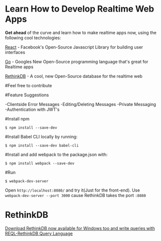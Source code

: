 # Learn How to Develop Realtime Web Apps

**Get ahead** of the curve and learn how to make realtime apps now, using the following cool technologies:

[React](https://facebook.github.io/react/) - Facebook's Open-Source Javascript Library for building user interfaces

[Go](https://golang.org/) - Googles New Open-Source programming language that's great for Realtime apps

[RethinkDB](http://rethinkdb.com/) - A cool, new Open-Source database for the realtime web

#Feel free to contribute

#Feature Suggestions

-Clientside Error Messages
-Editing/Deleting Messages
-Private Messaging
-Authentication with JWT's


#Install npm 

```
$ npm install --save-dev
```

#Install Babel CLI locally by running:

```
$ npm install --save-dev babel-cli
```

#Install and add webpack to the package.json with:

```
$ npm install webpack --save-dev
```

#Run

```
$ webpack-dev-server
```
Open ```http://localhost:8080/``` and try it(Just for the front-end).
Use ``` webpack-dev-server --port 3000 ``` cause RethinkDB takes the port ```:8080```

# RethinkDB

[Download RethinkDB now available for Windows too and write queries with REQL-RethinkDB Query Language](http://rethinkdb.com/docs/)


